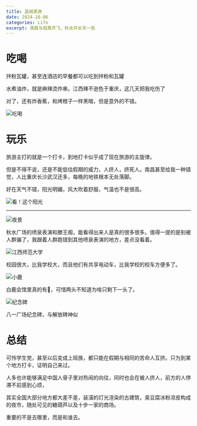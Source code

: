 ```yaml
---
title: 昌城美游
date: 2024-10-06
categories: Life
excerpt: 落霞与孤鹜齐飞，秋水共长天一色
---
```


# 吃喝

拌粉瓦罐，甚至连酒店的早餐都可以吃到拌粉和瓦罐

水煮油炸，就是麻辣烫炸串。江西辣不逊色于重庆，这几天把我吃伤了

对了，还有炸香蕉，和烤橙子一样黑暗，但是意外的不错。

![吃喝](/imgs/昌城美游/food.png)

# 玩乐

旅游主打的就是一个打卡，到地打卡似乎成了现在旅游的主旋律。

但是不得不说，还是不能低估假期的威力，人挤人，挤死人。南昌甚至给我一种错觉，人比重庆长沙武汉还多，每晚的地铁根本无处落脚。

好在天气不错，阳光明媚，风大吹着舒服，气温也不是很高。

![看！这个阳光](/imgs/昌城美游/sun.png)

---

![夜景](/imgs/昌城美游/night.png)

秋水广场的喷泉表演和滕王阁，能看得出来人是真的很多很多。值得一提的是别被人群骗了，我跟着人群跑错到其他喷泉表演的地方，差点没看着。

![江西师范大学](/imgs/昌城美游/school.png)

校园很大，比我学校大，而且他们有共享电动车，比我学校的校车方便多了。

![小鹿](/imgs/昌城美游/deer.png)

白鹿会馆里真的有🦌，可惜两头不知道为啥只剩下一头了。

![纪念碑](/imgs/昌城美游/bei.png)

八一广场纪念碑，与解放碑神似

# 总结

可怜学生党，甚至以后变成上班族，都只能在假期与相同的苦命人互挤。只为到某个地方打卡，证明自己来过。

人多也许能够满足中国人骨子里对热闹的向往，同时也会在被人挤人，前方的人停滞不前感到心烦，

其实全国大部分地方都大差不差，装潢的灯光渲染的古建筑，臭豆腐冰粉凉皮构成的夜市，随处可见的糖葫芦以及十步一家的商场。

重要的不是去哪里，而是和谁去。
